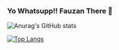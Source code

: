 ### Yo Whatsupp!! Fauzan There 👋

<!--
**zanynn/zanynn** is a ✨ _special_ ✨ repository because its `README.md` (this file) appears on your GitHub profile.

Here are some ideas to get you started:

- 🔭 I’m currently working on ...
- 🌱 I’m currently learning ...
- 👯 I’m looking to collaborate on ...
- 🤔 I’m looking for help with ...
- 💬 Ask me about ...
- 📫 How to reach me: ...
- 😄 Pronouns: ...
- ⚡ Fun fact: ...
-->

![Anurag's GitHub stats](https://github-readme-stats.vercel.app/api?username=zanynn&show_icons=true&theme=radical)

[![Top Langs](https://github-readme-stats.vercel.app/api/top-langs/?username=zanynn&layout=compact&theme=radical)](https://github.com/zanynn/polinema_mobile_flutter_hello)
